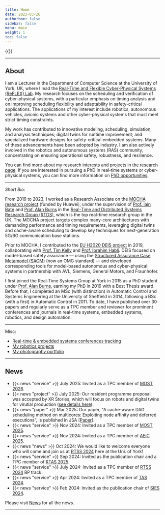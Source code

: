 ```yaml
---
title: Home
date: 2023-03-26
authorbox: false
sidebar: false
menu: main
weight: 1
toc: false
---
```


{{<contact>}}

---



## About
I am a Lecturer in the Department of Computer Science at the University of York, UK, where I lead the [Real-Time and Flexible Cyber-Physical Systems (ReFLEX) Lab](https://www.xiaotiandai.com/lab/). My research focuses on the scheduling and verification of cyber-physical systems, with a particular emphasis on timing analysis and on improving scheduling flexibility and adaptability in safety-critical applications. The applications of my interest include robotics, autonomous vehicles, avionic systems and other cyber-physical systems that must meet strict timing constraints.

My work has contributed to innovative modeling, scheduling, simulation, and analysis techniques; digital twins for runtime improvement; and specialized hardware designs for safety-critical embedded systems. Many of these advancements have been adopted by industry. I am also actively involved in the robotics and autonomous systems (RAS) community, concentrating on ensuring operational safety, robustness, and resilience.

You can find more about my research interests and projects in [the research page](https://www.xiaotiandai.com/research). If you are interested in pursuing a PhD in real-time systems or cyber-physical systems, you can find more information on [PhD opportunities](https://www.xiaotiandai.com/lab/).

---

*Short Bio:*

From 2019 to 2023, I worked as a Research Associate on the [MOCHA research project](https://www.cs.york.ac.uk/rts/mocha/) (funded by Huawei), under the supervision of [Prof. Iain Bate](https://www-users.cs.york.ac.uk/~ijb/) and [Prof. Alan Burns](https://www-users.cs.york.ac.uk/~burns/) in the [Real-Time and Distributed Systems Research Group (RTDS)](https://www.cs.york.ac.uk/rts/index.html), which is the top real-time research group in the UK. The MOCHA project targets complex many-core architectures with demanding performance and timing requirements, leveraging digital twins and cache-aware scheduling to develop key techniques for next-generation 5G/6G communication base stations.

Prior to MOCHA, I contributed to the [EU H2020 DEIS project](https://deis-project.eu) in 2019, collaborating with [Prof. Tim Kelly](https://www.cs.york.ac.uk/people/tpk) and [Prof. Ibrahim Habli](https://www.cs.york.ac.uk/people/ihabli). DEIS focused on model-based safety assurance — using the [Structured Assurance Case Metamodel (SACM)](https://www.omg.org/spec/SACM/2.0/About-SACM/) (now an OMG standard) — and developed corresponding tools for model-based autonomous and cyber-physical systems in partnership with AVL, Siemens, General Motors, and Fraunhofer.

I first joined the Real-Time Systems Group at York in 2015 as a PhD student under [Prof. Alan Burns](https://www-users.cs.york.ac.uk/~burns/), earning my PhD in 2019 with a Best Thesis award. Before that, I completed an MSc (with distinction) in Automatic Control and Systems Engineering at the University of Sheffield in 2014, following a BSc (with a first) in Automatic Control in 2011. To date, I have published over 30 papers and regularly serve as a TPC member and reviewer for prominent conferences and journals in real-time systems, embedded systems, robotics, and design automation.

---

Misc:

- [Real-time & embedded systems conferences tracking](https://automaticdai.github.io/realtime-embedded-conferences/)
- [My robotics projects](https://www.xiaotiandai.com/robots/)
- [My photography portfolio](https://automaticdai.wixsite.com/home)

---

## News

- {{< news "service" >}} July 2025: Invited as a TPC member of [MOST 2026](https://ieeemobility.org/MOST2026/).
- {{< news "project" >}} July 2025: Our resident programme proposal was accepted by XR Stories, which will focus on robots and digital twins for virutial production ([see details here](https://xrstories.co.uk/xr-stories-welcomes-university-of-york-researchers-in-residence/)).
- {{< news "paper" >}} Mar 2025: Our paper, "A cache-aware DAG scheduling method on multicores: Exploiting node affinity and deferred executions", is published in JSA [[Paper]](https://www.sciencedirect.com/science/article/pii/S138376212500044X).
- {{< news "service" >}} Nov 2024: Invited as a TPC member of [MOST 2025](https://ieeemobility.org/MOST2025/).
- {{< news "service" >}} Nov 2024: Invited as a TPC member of [AEiC 2025](https://www.ada-europe.org/conference2025/).
- {{< news "news" >}} Oct 2024: We would like to welcome everyone who will come and join us at [RTSS 2024](https://2024.rtss.org/) here at the Uni. of York!
- {{< news "service" >}} Sep 2024: Invited as the publication chair and a TPC member of [RTAS 2025](https://2025.rtas.org/).
- {{< news "service" >}} July 2024: Invited as a TPC member of [RTSS 2024](https://2024.rtss.org/) BP track.
- {{< news "service" >}} Apr 2024: Invited as a TPC member of [TAS 2024](https://symposium.tas.ac.uk/2024/).
- {{< news "service" >}} Feb 2024: Invited as the publication chair of [SIES 2024](https://ieee-sies.org/).

Please visit [News](https://www.xiaotiandai.com/news) for all the news.

---
